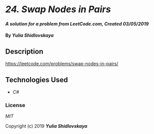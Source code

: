 # _24. Swap Nodes in Pairs_

#### _A solution for a problem from LeetCode.com, Created 03/05/2019_

#### By _**Yulia Shidlovskaya**_

## Description
https://leetcode.com/problems/swap-nodes-in-pairs/

## Technologies Used

* _C#_

### License

*MIT*

Copyright (c) 2019 **_Yulia Shidlovskaya_**
